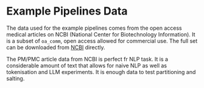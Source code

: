 # Example Pipelines Data

The data used for the example pipelines comes from the open access medical
articles on NCBI (National Center for Biotechnology Information).
It is a subset of `oa_comm`, open access allowed for commercial use.
The full set can be downloaded from [NCBI][ncbi_oa] directly.

[ncbi_oa]: https://pmc.ncbi.nlm.nih.gov/tools/openftlist/

The PM/PMC article data from NCBI is perfect fr NLP task.
It is a considerable amount of text that allows for naive NLP
as well as tokenisation and LLM experiments.
It is enough data to test partitioning and salting.

